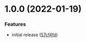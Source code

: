 # 1.0.0 (2022-01-19)


### Features

* initial release ([57cf4fd](https://github.com/de-it-krachten/ansible-role-olam/commit/57cf4fda5c7b5ec76db6a9aee75b207268f66795))
